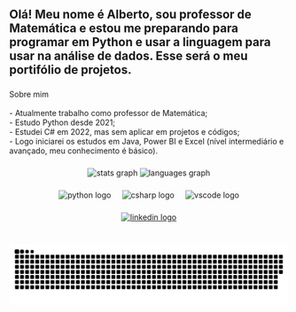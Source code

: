 <h2 align="left">Olá! Meu nome é Alberto, sou professor de Matemática e estou me preparando para programar em Python e usar a linguagem para usar na análise de dados. Esse será o meu portifólio de projetos.</h2>

###

<p align="left">Sobre mim<br><br>- Atualmente trabalho como professor de Matemática;<br>- Estudo Python desde 2021;<br>- Estudei C# em 2022, mas sem aplicar em projetos e códigos;<br>- Logo iniciarei os estudos em Java, Power BI e Excel (nível intermediário e avançado, meu conhecimento é básico).</p>

###

<div align="center">
  <img src="https://github-readme-stats.vercel.app/api?username=albertosaldanha&hide_title=false&hide_rank=false&show_icons=true&include_all_commits=true&count_private=true&disable_animations=false&theme=dracula&locale=en&hide_border=false" height="150" alt="stats graph"  />
  <img src="https://github-readme-stats.vercel.app/api/top-langs?username=albertosaldanha&locale=en&hide_title=false&layout=compact&card_width=320&langs_count=5&theme=dracula&hide_border=false" height="150" alt="languages graph"  />
</div>

###

<div align="center">
  <img src="https://cdn.jsdelivr.net/gh/devicons/devicon/icons/python/python-original.svg" height="30" alt="python logo"  />
  <img width="12" />
  <img src="https://cdn.jsdelivr.net/gh/devicons/devicon/icons/csharp/csharp-original.svg" height="30" alt="csharp logo"  />
  <img width="12" />
  <img src="https://cdn.jsdelivr.net/gh/devicons/devicon/icons/vscode/vscode-original.svg" height="30" alt="vscode logo"  />
</div>

###

<div align="center">
  <a href="https://www.linkedin.com/in/albertosaldanha/" target="_blank">
    <img src="https://img.shields.io/static/v1?message=LinkedIn&logo=linkedin&label=&color=0077B5&logoColor=white&labelColor=&style=for-the-badge" height="35" alt="linkedin logo"  />
  </a>
</div>

###

<br clear="both">

<img src="https://raw.githubusercontent.com/albertosaldanha/albertosaldanha/refs/heads/main/snake.svg" alt="Snake animation" />

###
